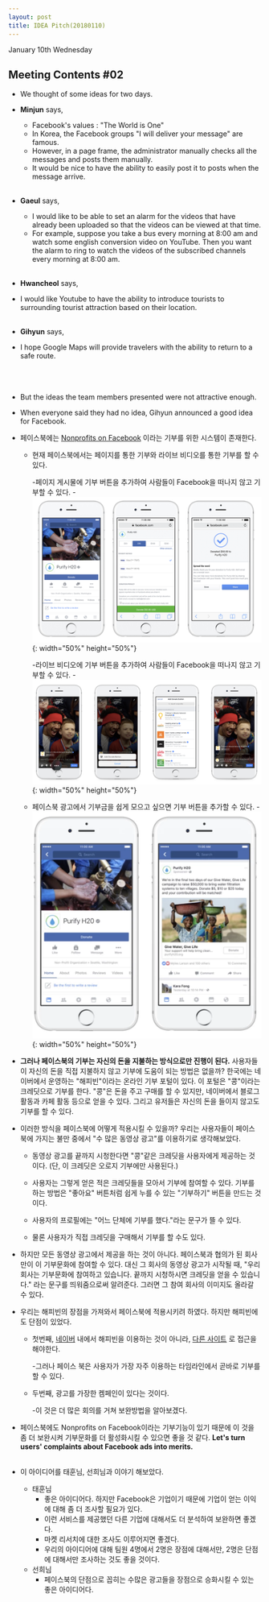 ```yaml
---
layout: post
title: IDEA Pitch(20180110)
---
```


January 10th Wednesday

## Meeting Contents #02

- We thought of some ideas for two days.
- **Minjun** says,
  - Facebook's values : "The World is One"
  - In Korea, the Facebook groups "I will deliver your message" are famous.
  - However, in a page frame, the administrator manually checks all the messages and posts them manually.
  - It would be nice to have the ability to easily post it to posts when the message arrive. <br> <br>


- **Gaeul** says,
  - I would like to be able to set an alarm for the videos that have already been uploaded so that the videos can be viewed at that time.
  - For example, suppose you take a bus every morning at 8:00 am and watch some english conversion video on YouTube. Then you want the alarm to ring to watch the videos of the subscribed channels every morning at 8:00 am. <br> <br>

-	**Hwancheol** says,
  -	I would like Youtube to have the ability to introduce tourists to surrounding tourist attraction based on their location. <br> <br>


-	**Gihyun** says,
  -	I hope Google Maps will provide travelers with the ability to return to a safe route. <br> <br> <br> <br>


- But the ideas the team members presented were not attractive enough.

- When everyone said they had no idea, Gihyun announced a good idea for Facebook.

- 페이스북에는 [Nonprofits on Facebook]("https://nonprofits.fb.com/") 이라는 기부를 위한 시스템이 존재한다.


  - 현재 페이스북에서는 페이지를 통한 기부와 라이브 비디오를 통한 기부를 할 수 있다.

    -페이지 게시물에 기부 버튼을 추가하여 사람들이 Facebook을 떠나지 않고 기부할 수 있다.
    -![Alt text](../images/pagedonate02.png "donate02"){: width="50%" height="50%"}

    -라이브 비디오에 기부 버튼을 추가하여 사람들이 Facebook을 떠나지 않고 기부할 수 있다.
    -![Alt text](../images/livevideo01.png "donate03"){: width="50%" height="50%"}
    
  - 페이스북 광고에서 기부금을 쉽게 모으고 싶으면 기부 버튼을 추가할 수 있다.
    -![Alt text](../images/pagedonate01.png "donate01"){: width="50%" height="50%"}

- **그러나 페이스북의 기부는 자신의 돈을 지불하는 방식으로만 진행이 된다.** 사용자들이 자신의 돈을 직접 지불하지 않고 기부에 도움이 되는 방법은 없을까?  한국에는 네이버에서 운영하는 "해피빈"이라는 온라인 기부 포털이 있다. 이 포털은 "콩"이라는 크레딧으로 기부를 한다. "콩"은 돈을 주고 구매를 할 수 있지만, 네이버에서 블로그 활동과 카페 활동 등으로 얻을 수 있다. 그리고 유저들은 자신의 돈을 들이지 않고도 기부를 할 수 있다. <br>

  

- 이러한 방식을 페이스북에 어떻게 적용시킬 수 있을까? 우리는 사용자들이 페이스북에 가지는 불만 중에서 "수 많은 동영상 광고"를 이용하기로 생각해보았다.


  - 동영상 광고를 끝까지 시청한다면 "콩"같은 크레딧을 사용자에게 제공하는 것이다. (단, 이 크레딧은 오로지 기부에만 사용된다.)

  - 사용자는 그렇게 얻은 적은 크레딧들을 모아서 기부에 참여할 수 있다. 기부를 하는 방법은 "좋아요" 버튼처럼 쉽게 누를 수 있는 "기부하기" 버튼을 만드는 것이다.

  - 사용자의 프로필에는 "어느 단체에 기부를 했다."라는 문구가 뜰 수 있다.

  - 물론 사용자가 직접 크레딧을 구매해서 기부를 할 수도 있다. <br>

 

- 하지만 모든 동영상 광고에서 제공을 하는 것이 아니다. 페이스북과 협의가 된 회사만이 이 기부문화에 참여할 수 있다. 대신 그 회사의 동영상 광고가 시작될 때, "우리 회사는 기부문화에 참여하고 있습니다. 끝까지 시청하시면 크레딧을 얻을 수 있습니다." 라는 문구를 띄워줌으로써 알려준다. 그러면 그 참여 회사의 이미지도 올라갈 수 있다. <br>

 

- 우리는 해피빈의 장점을 가져와서 페이스북에 적용시키려 하였다. 하지만 해피빈에도 단점이 있었다.


  - 첫번째, [네이버](https://www.naver.com) 내에서 해피빈을 이용하는 것이 아니라, [다른 사이트](https://happybean.naver.com) 로 접근을 해야한다. 

    -그러나 페이스 북은 사용자가 가장 자주 이용하는 타임라인에서 곧바로 기부를 할 수 있다.
  - 두번째, 광고를 가장한 켐페인이 있다는 것이다.

    -이 것은 더 많은 회의를 거쳐 보완방법을 알아보겠다. <br>

- 페이스북에도 Nonprofits on Facebook이라는 기부기능이 있기 때문에 이 것을 좀 더 보완시켜 기부문화를 더 활성화시킬 수 있으면 좋을 것 같다. **Let's turn users' complaints about Facebook ads into merits.** <br> <br>




- 이 아이디어를 태훈님, 선희님과 이야기 해보았다.
  - 태훈님
    - 좋은 아이디어다. 하지만 Facebook은 기업이기 때문에 기업이 얻는 이익에 대해 좀 더 조사할 필요가 있다.
    - 이런 서비스를 제공했던 다른 기업에 대해서도 더 분석하여 보완하면 좋겠다.
    - 마켓 리서치에 대한 조사도 이루어지면 좋겠다.
    - 우리의 아이디어에 대해 팀원 4명에서 2명은 장점에 대해서만, 2명은 단점에 대해서만 조사하는 것도 좋을 것이다.
  - 선희님
    - 페이스북의 단점으로 꼽히는 수많은 광고들을 장점으로 승화시킬 수 있는 좋은 아이디어다.


